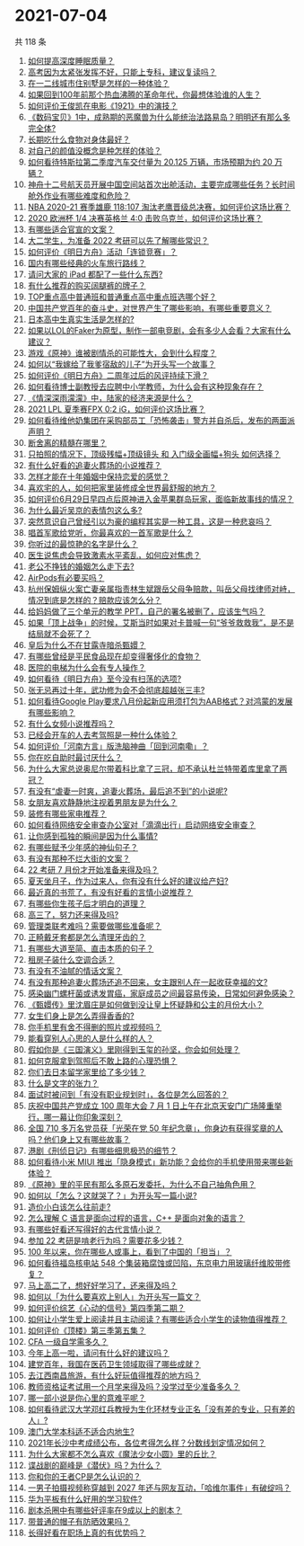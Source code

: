 # 2021-07-04

共 118 条

<!-- BEGIN -->
<!-- 最后更新时间 Sun Jul 04 2021 15:01:32 GMT+0800 (China Standard Time) -->

1. [如何提高深度睡眠质量？](https://www.zhihu.com/question/21367788)
2. [高考因为太紧张发挥不好，只能上专科，建议复读吗？](https://www.zhihu.com/question/468480228)
3. [在一二线城市住别墅是怎样的一种体验？](https://www.zhihu.com/question/350485995)
4. [如果回到100年前那个热血沸腾的革命年代，你最想体验谁的人生？](https://www.zhihu.com/question/460118166)
5. [如何评价王俊凯在电影《1921》中的演技？](https://www.zhihu.com/question/468558447)
6. [《数码宝贝》1中，成熟期的恶魔兽为什么能统治法路易岛？明明还有那么多完全体?](https://www.zhihu.com/question/37187108)
7. [长期吃什么食物对身体最好？](https://www.zhihu.com/question/455630164)
8. [对自己的颜值没概念是种怎样的体验？](https://www.zhihu.com/question/309262006)
9. [如何看待特斯拉第二季度汽车交付量为 20.125 万辆，市场预期为约 20
   万辆？](https://www.zhihu.com/question/469602719)
10. [神舟十二号航天员开展中国空间站首次出舱活动，主要完成哪些任务？长时间舱外作业有哪些难度和危险？](https://www.zhihu.com/question/469911953)
11. [NBA 2020-21 赛季雄鹿 118:107
    淘汰老鹰晋级总决赛，如何评价这场比赛？](https://www.zhihu.com/question/469901211)
12. [2020 欧洲杯 1/4 决赛英格兰 4:0
    击败乌克兰，如何评价这场比赛？](https://www.zhihu.com/question/469893448)
13. [有哪些适合官宣的文案？](https://www.zhihu.com/question/436157838)
14. [大二学生，为准备 2022 考研可以先了解哪些常识？](https://www.zhihu.com/question/400494597)
15. [如何评价《明日方舟》活动「连锁竞赛」？](https://www.zhihu.com/question/469569572)
16. [国内有哪些经典的火车旅行路线？](https://www.zhihu.com/question/469093965)
17. [请问大家的 iPad 都配了一些什么东西?](https://www.zhihu.com/question/441947056)
18. [有什么推荐的购买阔腿裤的牌子？](https://www.zhihu.com/question/40872962)
19. [TOP重点高中普通班和普通重点高中重点班选哪个好？](https://www.zhihu.com/question/461031307)
20. [中国共产党百年的奋斗史，对世界产生了哪些影响，有哪些重要意义？](https://www.zhihu.com/question/469274581)
21. [日本高中生真实生活是怎样的?](https://www.zhihu.com/question/358652855)
22. [如果以LOL的Faker为原型，制作一部电竞剧，会有多少人会看？大家有什么建议？](https://www.zhihu.com/question/467272877)
23. [游戏《原神》谁被剧情杀的可能性大，会到什么程度？](https://www.zhihu.com/question/466856390)
24. [如何以“我嫁给了我爹宿敌的儿子”为开头写一个故事？](https://www.zhihu.com/question/425380931)
25. [如何评价《明日方舟》二周年过后的风评持续下滑？](https://www.zhihu.com/question/469788139)
26. [如何看待博士副教授去应聘中小学教师，为什么会有这种现象存在？](https://www.zhihu.com/question/469006927)
27. [《情深深雨濛濛》中，陆家的经济来源是什么？](https://www.zhihu.com/question/54479741)
28. [2021 LPL 夏季赛FPX 0:2 iG，如何评价这场比赛？](https://www.zhihu.com/question/469808758)
29. [如何看待维他奶集团在采购部员工「恐怖袭击」警方并自杀后，发布的两面派声明？](https://www.zhihu.com/question/469732478)
30. [断舍离的精髓在哪里？](https://www.zhihu.com/question/25044125)
31. [只拍照的情况下，顶级残幅+顶级镜头 和 入门级全画幅+狗头
    如何选择？](https://www.zhihu.com/question/467675765)
32. [有什么好看的追妻火葬场的小说推荐？](https://www.zhihu.com/question/463126197)
33. [怎样才能在十年婚姻中保持恋爱的感觉？](https://www.zhihu.com/question/458200334)
34. [喜欢宅的人，如何把家里装修成全世界最舒服的地方？](https://www.zhihu.com/question/35781319)
35. [如何评价6月29日早四点后原神进入金苹果群岛玩家，面临新故事线的情况？](https://www.zhihu.com/question/468978856)
36. [为什么最近吴京的表情包这么多?](https://www.zhihu.com/question/459051105)
37. [突然意识自己曾经引以为豪的编程其实是一种工具，这是一种悲哀吗？](https://www.zhihu.com/question/469223256)
38. [唱首军歌给党听，你最喜欢的一首军歌是什么？](https://www.zhihu.com/question/469697834)
39. [你听过的最惊艳的名字是什么？](https://www.zhihu.com/question/265694919)
40. [医生说焦虑会导致激素水平紊乱，如何应对焦虑？](https://www.zhihu.com/question/469907164)
41. [老公不挣钱的婚姻怎么走下去?](https://www.zhihu.com/question/374704037)
42. [AirPods有必要买吗？](https://www.zhihu.com/question/465884888)
43. [杭州保姆纵火案亡妻亲属指责林生斌跟岳父母争赔款，叫岳父母找律师对峙，情况到底是怎样的？赔款应该怎么分？](https://www.zhihu.com/question/469306984)
44. [给妈妈做了三个单元的教学 PPT，自己的署名被删了，应该生气吗？](https://www.zhihu.com/question/466380653)
45. [如果「顶上战争」的时候，艾斯当时如果对卡普喊一句“爷爷救救我”，是不是结局就不会死了？](https://www.zhihu.com/question/275781764)
46. [皇后为什么不在甘露寺暗杀甄嬛？](https://www.zhihu.com/question/323782581)
47. [有哪些曾经是平民食品现在却变得奢侈化的食物？](https://www.zhihu.com/question/468524945)
48. [医院的电梯为什么会有专人操作？](https://www.zhihu.com/question/275348817)
49. [如何看待《明日方舟》至今没有扫荡的选项?](https://www.zhihu.com/question/469337436)
50. [张无忌再过十年，武功修为会不会彻底超越张三丰?](https://www.zhihu.com/question/458327600)
51. [如何看待Google
    Play要求八月份起新应用须打包为AAB格式？对鸿蒙的发展有哪些影响？](https://www.zhihu.com/question/469588431)
52. [有什么女频小说推荐吗？](https://www.zhihu.com/question/457795893)
53. [已经会开车的人去考驾照是一种什么体验？](https://www.zhihu.com/question/61195942)
54. [如何评价「河南方言」版洗脑神曲「回到河南嘞」？](https://www.zhihu.com/question/469090177)
55. [你在吃自助时最讨厌什么？](https://www.zhihu.com/question/63212359)
56. [为什么大家总说奥尼尔带着科比拿了三冠，却不承认杜兰特带着库里拿了两冠？](https://www.zhihu.com/question/466820448)
57. [有没有“虐妻一时爽，追妻火葬场，最后追不到”的小说呢?](https://www.zhihu.com/question/397071668)
58. [女朋友喜欢静静地注视着男朋友是为什么？](https://www.zhihu.com/question/309919749)
59. [装修有哪些家电推荐？](https://www.zhihu.com/question/59782502)
60. [如何看待网络安全审查办公室对「滴滴出行」启动网络安全审查？](https://www.zhihu.com/question/469590210)
61. [让你感到孤独的瞬间是因为什么事情?](https://www.zhihu.com/question/465940944)
62. [有哪些赋予少年感的神仙句子？](https://www.zhihu.com/question/464697831)
63. [有没有那种不烂大街的文案？](https://www.zhihu.com/question/466067005)
64. [22 考研 7 月份才开始准备来得及吗？](https://www.zhihu.com/question/461398813)
65. [夏天坐月子，作为过来人，你有没有什么好的建议给产妇?](https://www.zhihu.com/question/460231954)
66. [最近真的书荒了，有没有好看的言情小说推荐？](https://www.zhihu.com/question/465306659)
67. [有哪些你生孩子后才明白的道理？](https://www.zhihu.com/question/463303641)
68. [高三了，努力还来得及吗?](https://www.zhihu.com/question/464944548)
69. [管理类联考难吗？需要做哪些准备呢？](https://www.zhihu.com/question/339992123)
70. [正畸戴牙套都是怎么清理牙齿的？](https://www.zhihu.com/question/458630145)
71. [有哪些大道至简、直击本质的句子？](https://www.zhihu.com/question/466361764)
72. [租房子装什么空调合适？](https://www.zhihu.com/question/456683441)
73. [有没有不油腻的情话文案？](https://www.zhihu.com/question/461738801)
74. [有没有那种追妻火葬场还追不回来，女主跟别人在一起收获幸福的文?](https://www.zhihu.com/question/408254252)
75. [感染幽门螺杆菌或诱发胃癌，家庭成员之间最容易传染，日常如何避免感染？](https://www.zhihu.com/question/469701438)
76. [《甄嬛传》里沈眉庄是如何做到没让皇上怀疑静和公主的月份大小？](https://www.zhihu.com/question/451619488)
77. [女生们身上是怎么弄得香香的?](https://www.zhihu.com/question/285951733)
78. [你手机里有舍不得删的照片或视频吗？](https://www.zhihu.com/question/312849874)
79. [能看穿别人心思的人是什么样的人？](https://www.zhihu.com/question/27095943)
80. [假如你是《三国演义》里刚得到玉玺的孙坚，你会如何处理？](https://www.zhihu.com/question/468740811)
81. [如何克服拿到驾照后不敢上路的心理恐惧？](https://www.zhihu.com/question/378244895)
82. [你们去日本留学家里给了多少钱？](https://www.zhihu.com/question/349176242)
83. [什么是文字的张力？](https://www.zhihu.com/question/20815158)
84. [面试时被问到「有没有职业规划时」，各位是怎么回答的？](https://www.zhihu.com/question/19850945)
85. [庆祝中国共产党成立 100 周年大会 7 月 1
    日上午在北京天安门广场隆重举行，哪一幕让你印象深刻？](https://www.zhihu.com/question/469219832)
86. [全国 710 多万名党员获「光荣在党 50
    年纪念章」，你身边有获得奖章的人吗？他们身上又有哪些故事？](https://www.zhihu.com/question/469220759)
87. [港剧《刑侦日记》有哪些细思极恐的细节？](https://www.zhihu.com/question/465226369)
88. [如何看待小米 MIUI
    推出「隐身模式」新功能？会给你的手机使用带来哪些新体验？](https://www.zhihu.com/question/469242892)
89. [《原神》里的平民有那么多原石发委托，为什么不自己抽角色用？](https://www.zhihu.com/question/462697256)
90. [如何以「怎么？这就哭了？」为开头写一篇小说?](https://www.zhihu.com/question/453484837)
91. [造价小白该怎么往前走?](https://www.zhihu.com/question/459896991)
92. [怎么理解 C 语言是面向过程的语言，C++ 是面向对象的语言？](https://www.zhihu.com/question/24425316)
93. [有哪些好看还写得好的古代言情小说？](https://www.zhihu.com/question/305808724)
94. [参加 22 考研是啃老行为吗？需要花多少钱？](https://www.zhihu.com/question/469453406)
95. [100 年以来，你在哪些人或事上，看到了中国的「担当」？](https://www.zhihu.com/question/469083054)
96. [如何看待福岛核电站 548
    个集装箱腐蚀或凹陷，东京电力用玻璃纤维胶带修复？](https://www.zhihu.com/question/469544314)
97. [马上高二了，想好好学习了，还来得及吗？](https://www.zhihu.com/question/464340442)
98. [如何以「为什么要喜欢上别人」为开头写一篇文？](https://www.zhihu.com/question/443120413)
99. [如何评价综艺《心动的信号》第四季第二期？](https://www.zhihu.com/question/469588792)
100. [如何让小学生爱上阅读并且主动阅读？有哪些适合小学生的读物值得推荐？](https://www.zhihu.com/question/20298114)
101. [如何评价《顶楼》第三季第五集？](https://www.zhihu.com/question/469569647)
102. [CFA 一级自学需多久？](https://www.zhihu.com/question/46129772)
103. [今年上高一啦，请问有什么好的建议吗？](https://www.zhihu.com/question/467877062)
104. [建党百年，我国在医药卫生领域取得了哪些成就？](https://www.zhihu.com/question/468756547)
105. [去江西南昌旅游，有什么好玩值得推荐的地方吗？](https://www.zhihu.com/question/348057500)
106. [教师资格证考试用一个月学来得及吗？没学过至少准备多久？](https://www.zhihu.com/question/412569772)
107. [哪一部小说是你心里的意难平呢？](https://www.zhihu.com/question/467675119)
108. [如何看待武汉大学邓红兵教授为生化环材专业正名「没有差的专业，只有差的人」?](https://www.zhihu.com/question/469600953)
109. [澳门大学本科适不适合内地生?](https://www.zhihu.com/question/371477684)
110. [2021年长沙中考成绩公布，各位考得怎么样？分数线划定情况如何？](https://www.zhihu.com/question/469625668)
111. [为什么大家都不怎么喜欢《魔法少女小圆》里的丘比？](https://www.zhihu.com/question/37154229)
112. [谍战剧的巅峰是《潜伏》吗？为什么？](https://www.zhihu.com/question/467430277)
113. [你和你的王者CP是怎么认识的？](https://www.zhihu.com/question/465183546)
114. [一男子拍摄视频称穿越到 2027
     年还与网友互动，「哈维尔事件」有破绽吗？](https://www.zhihu.com/question/466675842)
115. [华为平板有什么好用的学习软件?](https://www.zhihu.com/question/310728794)
116. [剧本杀圈中有哪些好评率在9成以上的剧本？](https://www.zhihu.com/question/376559705)
117. [带普通的帽子有防晒效果吗？](https://www.zhihu.com/question/444213755)
118. [长得好看在职场上真的有优势吗？](https://www.zhihu.com/question/461972771)

<!-- END -->
